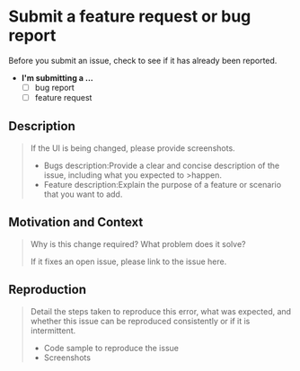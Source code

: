 # Submit a feature request or bug report

Before you submit an issue, check to see if it has already been reported.

* **I'm submitting a ...**
  + [ ] bug report
  + [ ] feature request

## Description

> If the UI is being changed, please provide screenshots.
>
>- Bugs description:Provide a clear and concise description of the issue, including what you expected to >happen.
>- Feature description:Explain the purpose of a feature or scenario that you want to add.

## Motivation and Context
> Why is this change required? What problem does it solve? 
>
> If it fixes an open issue, please link to the issue here. 

## Reproduction

> Detail the steps taken to reproduce this error, what was expected, and whether this issue can be reproduced consistently or if it is intermittent.
>
> - Code sample to reproduce the issue
> - Screenshots
